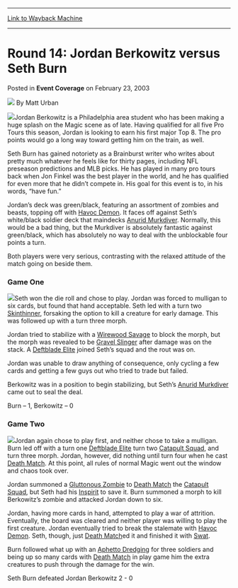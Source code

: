
---
[Link to Wayback Machine](https://web.archive.org/web/20220819181321/https://magic.wizards.com/en/articles/archive/event-coverage/round-14-jordan-berkowitz-versus-seth-burn-2003-02-23)

[_metadata_:author]:- "Matt Urban"
[_metadata_:description]:- "Jordan Berkowitz is a Philadelphia area student who has been making a huge splash on the Magic scene as of late. Having qualified for all five Pro Tours this season, Jordan is looking to earn his first major Top 8. The pro points would go a long way toward getting him on the train, as well.Seth Burn has gained notoriety as a Brainburst writer who writes about pretty much"
[_metadata_:generator]:- "Drupal 7 (http://drupal.org)"
[_metadata_:node]:- "772631"
[_metadata_:publish_date]:- "2003-02-23"
[_metadata_:source]:- "div-main-content"
[_metadata_:title]:- "Round 14: Jordan Berkowitz versus Seth Burn"
[_metadata_:wayback_capture_timestamp]:- "2022-08-19 18:13:21"
[_metadata_:wayback_raw_url]:- "https://web.archive.org/web/20220819181321id_/https://magic.wizards.com/en/articles/archive/event-coverage/round-14-jordan-berkowitz-versus-seth-burn-2003-02-23"
[_metadata_:wayback_url]:- "https://magic.wizards.com/en/articles/archive/event-coverage/round-14-jordan-berkowitz-versus-seth-burn-2003-02-23"
---


Round 14: Jordan Berkowitz versus Seth Burn
===========================================



 Posted in **Event Coverage**
 on February 23, 2003 






![](https://media.magic.wizards.com/styles/auth_small/public/generic-avatar-150_602.png)
By Matt Urban











![](https://media.magic.wizards.com/image_legacy_migration/sideboard/images/gpbos03/a916.jpg)Jordan Berkowitz is a Philadelphia area student who has been making a huge splash on the Magic scene as of late. Having qualified for all five Pro Tours this season, Jordan is looking to earn his first major Top 8. The pro points would go a long way toward getting him on the train, as well.

Seth Burn has gained notoriety as a Brainburst writer who writes about pretty much whatever he feels like for thirty pages, including NFL preseason predictions and MLB picks. He has played in many pro tours back when Jon Finkel was the best player in the world, and he has qualified for even more that he didn’t compete in. His goal for this event is to, in his words, “have fun.” 

Jordan’s deck was green/black, featuring an assortment of zombies and beasts, topping off with [Havoc Demon](https://gatherer.wizards.com/Pages/Card/Details.aspx?name=Havoc+Demon). It faces off against Seth’s white/black soldier deck that maindecks [Anurid Murkdiver](https://gatherer.wizards.com/Pages/Card/Details.aspx?name=Anurid+Murkdiver). Normally, this would be a bad thing, but the Murkdiver is absolutely fantastic against green/black, which has absolutely no way to deal with the unblockable four points a turn. 

Both players were very serious, contrasting with the relaxed attitude of the match going on beside them.

### Game One

![](https://media.magic.wizards.com/image_legacy_migration/sideboard/images/gpbos03/a917.jpg)Seth won the die roll and chose to play. Jordan was forced to mulligan to six cards, but found that hand acceptable. Seth led with a turn two [Skinthinner](https://gatherer.wizards.com/Pages/Card/Details.aspx?name=Skinthinner), forsaking the option to kill a creature for early damage. This was followed up with a turn three morph.

Jordan tried to stabilize with a [Wirewood Savage](https://gatherer.wizards.com/Pages/Card/Details.aspx?name=Wirewood+Savage) to block the morph, but the morph was revealed to be [Gravel Slinger](https://gatherer.wizards.com/Pages/Card/Details.aspx?name=Gravel+Slinger) after damage was on the stack. A [Deftblade Elite](https://gatherer.wizards.com/Pages/Card/Details.aspx?name=Deftblade+Elite) joined Seth’s squad and the rout was on.

Jordan was unable to draw anything of consequence, only cycling a few cards and getting a few guys out who tried to trade but failed. 

Berkowitz was in a position to begin stabilizing, but Seth’s [Anurid Murkdiver](https://gatherer.wizards.com/Pages/Card/Details.aspx?name=Anurid+Murkdiver) came out to seal the deal.

Burn – 1, Berkowitz – 0

### Game Two

![](https://media.magic.wizards.com/image_legacy_migration/sideboard/images/gpbos03/a920.jpg)Jordan again chose to play first, and neither chose to take a mulligan. Burn led off with a turn one [Deftblade Elite](https://gatherer.wizards.com/Pages/Card/Details.aspx?name=Deftblade+Elite) turn two [Catapult Squad](https://gatherer.wizards.com/Pages/Card/Details.aspx?name=Catapult+Squad), and turn three morph. Jordan, however, did nothing until turn four when he cast [Death Match](https://gatherer.wizards.com/Pages/Card/Details.aspx?name=Death+Match). At this point, all rules of normal Magic went out the window and chaos took over. 

Jordan summoned a [Gluttonous Zombie](https://gatherer.wizards.com/Pages/Card/Details.aspx?name=Gluttonous+Zombie) to [Death Match](https://gatherer.wizards.com/Pages/Card/Details.aspx?name=Death+Match) the [Catapult Squad](https://gatherer.wizards.com/Pages/Card/Details.aspx?name=Catapult+Squad), but Seth had his [Inspirit](https://gatherer.wizards.com/Pages/Card/Details.aspx?name=Inspirit) to save it. Burn summoned a morph to kill Berkowitz’s zombie and attacked Jordan down to six. 

Jordan, having more cards in hand, attempted to play a war of attrition. Eventually, the board was cleared and neither player was willing to play the first creature. Jordan eventually tried to break the stalemate with [Havoc Demon](https://gatherer.wizards.com/Pages/Card/Details.aspx?name=Havoc+Demon). Seth, though, just [Death Match](https://gatherer.wizards.com/Pages/Card/Details.aspx?name=Death+Match)ed it and finished it with [Swat](https://gatherer.wizards.com/Pages/Card/Details.aspx?name=Swat). 

Burn followed what up with an [Aphetto Dredging](https://gatherer.wizards.com/Pages/Card/Details.aspx?name=Aphetto+Dredging) for three soldiers and being up so many cards with [Death Match](https://gatherer.wizards.com/Pages/Card/Details.aspx?name=Death+Match) in play game him the extra creatures to push through the damage for the win.

Seth Burn defeated Jordan Berkowitz 2 - 0







